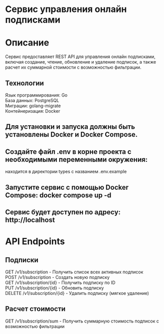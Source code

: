 Сервис управления онлайн подписками
=
Описание   
===
Сервис предоставляет REST API для управления онлайн подписками, включая создание, чтение, обновление и удаление подписок, 
а также расчет их суммарной стоимости с возможностью фильтрации.   

Технологии
-
Язык программирования: Go   
База данных: PostgreSQL     
Миграции: golang-migrate   
Контейнеризация: Docker   

Для установки и запуска должны быть установлены Docker и Docker Compose. 
---

Создайте файл .env в корне проекта с необходимыми переменными окружения:   
---
находится в директории types с названием .env.example  

Запустите сервис с помощью Docker Compose: docker compose up -d   
---
Сервис будет доступен по адресу: http://localhost   
---

API Endpoints
===
Подписки  
---
GET /v1/subscription - Получить список всех активных подписок   
POST /v1/subscription - Создать новую подписку   
GET /v1/subscription/{id} - Получить подписку по ID   
PUT /v1/subscription/{id} - Обновить подписку   
DELETE /v1/subscription/{id} - Удалить подписку (мягкое удаление)   

Расчет стоимости   
---
GET /v1/subscription/sum - Получить суммарную стоимость подписок с возможностью фильтрации   
